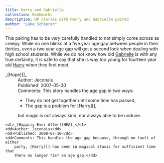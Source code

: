 ```yaml
---
title: Harry and Gabrielle
collection: Bookmarks
description: HP stories with Harry and Gabrielle paired
author: "Luke Schierer"
---
```


This pairing has to be _very_ carefully handled to not simply come across as
creepy. While no one blinks at a five year age gap between people in their
thirties, even a two year age gap will get a second look when dealing with high
school students. While we do not know how old [Gabrielle][] is with any true
certainty, it is safe to say that she is way too young for fourteen year old
[Harry][] when they first meet.

[Harry]: /Harrypedia/people/Potter/Harry_James/
[Gabrielle]: /Harrypedia/people/Delacour/Gabrielle/

<dl>
    <dt>_[Hope][]_</dt>
    <dd>Author: Jeconais</dd>
    <dd>Published: 2007-05-30</dd>
    <dd>Comments: This story handles the age gap in two ways:<ul>
            <li>They do not get together until some time has passed,</li>
            <li>The gap is a problem for [Harry][],</li></ul> but magic is
        not always kind, nor always able to be undone.</dd>

    <dt>_[Happily Ever After][HEA]_</dt>
    <dd>Author: Jeconais</dd>
    <dd>Published: 2008-07-10</dd>
    <dd>Comments: This handles the age gap because, through no fault of either
        party, [Harry][] has been in magical stasis for sufficient time that
        there no longer *is* an age gap.</dd>

</dl>

[Hope]: https://web.archive.org/web/20170308183611/http://jeconais.fanficauthors.net/Hope/index/
[HEA]: https://web.archive.org/web/20210620143920/https://jeconais.fanficauthors.net/Happily_Ever_After/index/
